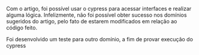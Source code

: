 Com o artigo, foi possível usar o cypress para acessar interfaces e realizar alguma lógica. Infelizmente, não foi possível obter sucesso nos domínios sugeridos do artigo, pelo fato de estarem modificados em relação ao código feito.

Foi desenvolvido um teste para outro domínio, a fim de provar execução do cypress